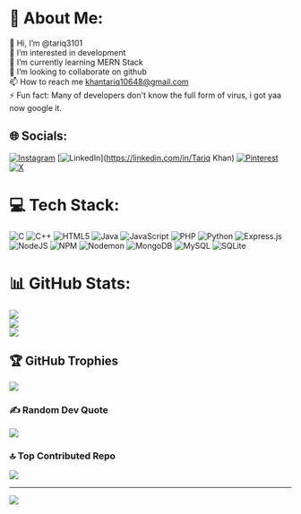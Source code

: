 # 💫 About Me:
👋 Hi, I’m @tariq3101<br>👀 I’m interested in development <br>🌱 I’m currently learning MERN Stack<br>💞️ I’m looking to collaborate on github<br>📫 How to reach me khantariq10648@gmail.com<br>⚡ Fun fact: Many of developers don't know the full form of virus, i got yaa now google it.


## 🌐 Socials:
[![Instagram](https://img.shields.io/badge/Instagram-%23E4405F.svg?logo=Instagram&logoColor=white)](https://instagram.com/_khantariq_) [![LinkedIn](https://img.shields.io/badge/LinkedIn-%230077B5.svg?logo=linkedin&logoColor=white)](https://linkedin.com/in/Tariq Khan) [![Pinterest](https://img.shields.io/badge/Pinterest-%23E60023.svg?logo=Pinterest&logoColor=white)](https://pinterest.com/khantariq10648) [![X](https://img.shields.io/badge/X-black.svg?logo=X&logoColor=white)](https://x.com/_khantariq_) 

# 💻 Tech Stack:
![C](https://img.shields.io/badge/c-%2300599C.svg?style=flat&logo=c&logoColor=white) ![C++](https://img.shields.io/badge/c++-%2300599C.svg?style=flat&logo=c%2B%2B&logoColor=white) ![HTML5](https://img.shields.io/badge/html5-%23E34F26.svg?style=flat&logo=html5&logoColor=white) ![Java](https://img.shields.io/badge/java-%23ED8B00.svg?style=flat&logo=openjdk&logoColor=white) ![JavaScript](https://img.shields.io/badge/javascript-%23323330.svg?style=flat&logo=javascript&logoColor=%23F7DF1E) ![PHP](https://img.shields.io/badge/php-%23777BB4.svg?style=flat&logo=php&logoColor=white) ![Python](https://img.shields.io/badge/python-3670A0?style=flat&logo=python&logoColor=ffdd54) ![Express.js](https://img.shields.io/badge/express.js-%23404d59.svg?style=flat&logo=express&logoColor=%2361DAFB) ![NodeJS](https://img.shields.io/badge/node.js-6DA55F?style=flat&logo=node.js&logoColor=white) ![NPM](https://img.shields.io/badge/NPM-%23CB3837.svg?style=flat&logo=npm&logoColor=white) ![Nodemon](https://img.shields.io/badge/NODEMON-%23323330.svg?style=flat&logo=nodemon&logoColor=%BBDEAD) ![MongoDB](https://img.shields.io/badge/MongoDB-%234ea94b.svg?style=flat&logo=mongodb&logoColor=white) ![MySQL](https://img.shields.io/badge/mysql-4479A1.svg?style=flat&logo=mysql&logoColor=white) ![SQLite](https://img.shields.io/badge/sqlite-%2307405e.svg?style=flat&logo=sqlite&logoColor=white)
# 📊 GitHub Stats:
![](https://github-readme-stats.vercel.app/api?username=tariq3101&theme=dark&hide_border=false&include_all_commits=false&count_private=false)<br/>
![](https://github-readme-streak-stats.herokuapp.com/?user=tariq3101&theme=dark&hide_border=false)<br/>
![](https://github-readme-stats.vercel.app/api/top-langs/?username=tariq3101&theme=dark&hide_border=false&include_all_commits=false&count_private=false&layout=compact)

## 🏆 GitHub Trophies
![](https://github-profile-trophy.vercel.app/?username=tariq3101&theme=default&no-frame=true&no-bg=true&margin-w=4)

### ✍️ Random Dev Quote
![](https://quotes-github-readme.vercel.app/api?type=vetical&theme=radical)

### 🔝 Top Contributed Repo
![](https://github-contributor-stats.vercel.app/api?username=tariq3101&limit=5&theme=dark&combine_all_yearly_contributions=true)

---
[![](https://visitcount.itsvg.in/api?id=tariq3101&icon=5&color=0)](https://visitcount.itsvg.in)

<!-- Proudly created with GPRM ( https://gprm.itsvg.in ) -->

<!---
tariq3101/tariq3101 is a ✨ special ✨ repository because its `README.md` (this file) appears on your GitHub profile.
You can click the Preview link to take a look at your changes.
--->
